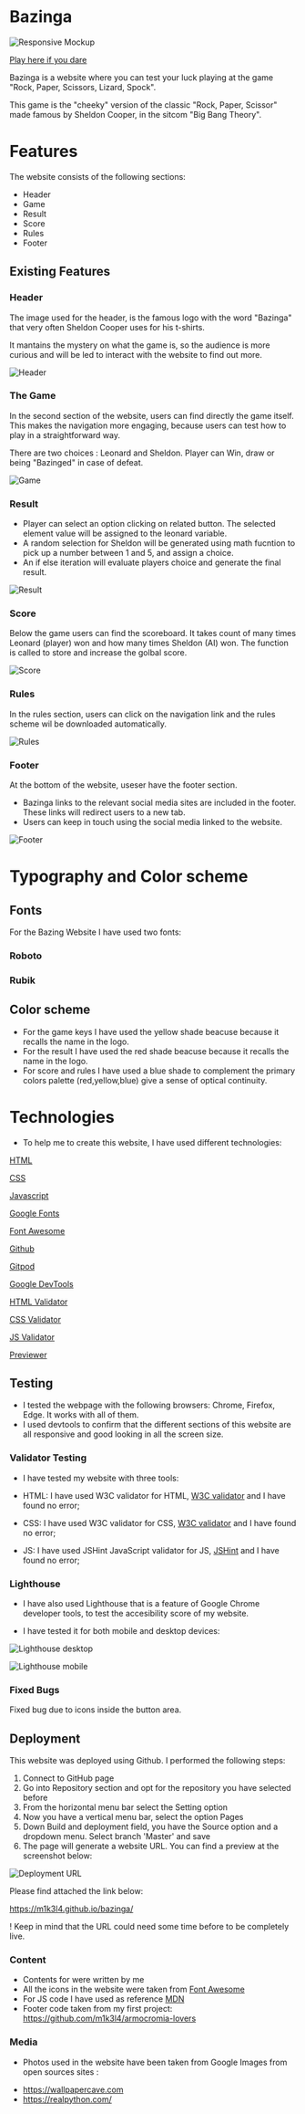 # Bazinga

![Responsive Mockup](https://github.com/m1k3l4/bazinga/blob/main/docs/images/bazinga-preview.PNG)

[Play here if you dare](https://m1k3l4.github.io/bazinga/)

Bazinga is a website where you can test your luck playing at the game "Rock, Paper, Scissors, Lizard, Spock".

This game is the "cheeky" version of the classic "Rock, Paper, Scissor" made famous by Sheldon Cooper, in the sitcom "Big Bang Theory".

# Features

The website consists of the following sections:

* Header
* Game
* Result
* Score
* Rules
* Footer

## Existing Features

### Header

The image used for the header, is the famous logo with the word "Bazinga" that very often Sheldon Cooper uses for his t-shirts.

It mantains the mystery on what the game is, so the audience is more curious and will be led to interact with the website to find out more.

![Header](https://github.com/m1k3l4/bazinga/blob/main/docs/images/bazinga-logo.PNG)

### The Game

In the second section of the website, users can find directly the game itself. This makes the navigation more engaging, because users can test how to play in a straightforward way.

There are two choices : Leonard and Sheldon. Player can Win, draw or being "Bazinged" in case of defeat.

![Game](https://github.com/m1k3l4/bazinga/blob/main/docs/images/bazinga-game-buttons.PNG)

### Result

* Player can select an option clicking on related button. The selected element value will be assigned to the leonard variable.
* A random selection for Sheldon will be generated using math fucntion to pick up a number between 1 and 5, and assign a choice.
* An if else iteration will evaluate players choice and generate the final result.

![Result](https://github.com/m1k3l4/bazinga/blob/main/docs/images/bazinga-result.PNG)

### Score

Below the game users can find the scoreboard. It takes count of many times Leonard (player) won and how many times Sheldon (AI) won. The function is called to store and increase the golbal score.

![Score](https://github.com/m1k3l4/bazinga/blob/main/docs/images/bazinga-scores.PNG)

### Rules

In the rules section, users can click on the navigation link and the rules scheme wil be downloaded automatically.

![Rules](https://github.com/m1k3l4/bazinga/blob/main/docs/images/bazinga-rules.PNG)

### Footer

At the bottom of the website, useser have the footer section.

- Bazinga links to the relevant social media sites are included in the footer. These links will redirect users to a new tab.
- Users can keep in touch using the social media linked to the website.

![Footer](https://github.com/m1k3l4/bazinga/blob/main/docs/images/bazinga-footer.PNG)

# Typography and Color scheme

## Fonts

For the Bazing Website I have used two fonts:

### Roboto
### Rubik

## Color scheme

* For the game keys I have used the yellow shade beacuse because it recalls the name in the logo.
* For the result I have used the red shade beacuse because it recalls the name in the logo.
* For score and rules I have used a blue shade to complement the primary colors palette (red,yellow,blue) give a sense of optical continuity.

# Technologies

* To help me to create this website, I have used different technologies:

 [HTML](https://www.w3schools.com/html/)

 [CSS](https://www.w3schools.com/css/default.asp)

 [Javascript](https://www.w3schools.com/js/)

 [Google Fonts](https://fonts.google.com/)

 [Font Awesome](https://fontawesome.com/start)

 [Github](https://github.com/)

 [Gitpod](https://gitpod.io)

 [Google DevTools](https://developer.chrome.com/docs/devtools/)

 [HTML Validator](https://validator.w3.org/)

 [CSS Validator](https://jigsaw.w3.org/css-validator/)

 [JS Validator](https://jshint.com/)

 [Previewer](https://ui.dev/amiresponsive)

 ## Testing 

* I tested the webpage with the following browsers: Chrome, Firefox, Edge. It works with all of them.
* I used devtools to confirm that the different sections of this website are all responsive and good looking in all the screen size.

### Validator Testing

* I have tested my website with three tools:

- HTML: I have used W3C validator for HTML, [W3C validator](https://validator.w3.org/) and I have found no error;

- CSS: I have used W3C validator for CSS, [W3C validator](https://jigsaw.w3.org/css-validator/) and I have found no error;

- JS: I have used JSHint JavaScript validator for JS, [JSHint](https://jshint.com/)  and I have found no error;

### Lighthouse

* I have also used Lighthouse that is a feature of Google Chrome developer tools, to test the accesibility score of my website.

* I have tested it for both mobile and desktop devices:

![Lighthouse desktop](https://github.com/m1k3l4/bazinga/blob/main/docs/images/bazinga-lighthouse-desktop.PNG)

![Lighthouse mobile](https://github.com/m1k3l4/bazinga/blob/main/docs/images/bazinga-lighthouse-mobile.PNG)

### Fixed Bugs

Fixed bug due to icons inside the button area.


## Deployment

This website was deployed using Github. I performed the following steps:

1. Connect to GitHub page
2. Go into Repository section and opt for the repository you have selected before
3. From the horizontal menu bar select the Setting option
4. Now you have a vertical menu bar, select the option Pages
5. Down Build and deployment field, you have the Source option and a dropdown menu. Select branch 'Master' and save
6. The page will generate a website URL. You can find a preview at the screenshot below:

![Deployment URL](https://github.com/m1k3l4/bazinga/blob/main/docs/images/bazinga-deployment.PNG)

Please find attached the link below:

https://m1k3l4.github.io/bazinga/

! Keep in mind that the URL could need some time before to be completely live.

### Content 

* Contents for were written by me
* All the icons in the website were taken from [Font Awesome](https://fontawesome.com/)
* For JS code I have used as reference [MDN](https://developer.mozilla.org/en-US/)
* Footer code taken from my first project: https://github.com/m1k3l4/armocromia-lovers

### Media

* Photos used in the website have been taken from Google Images from open sources sites :
- https://wallpapercave.com
- https://realpython.com/






